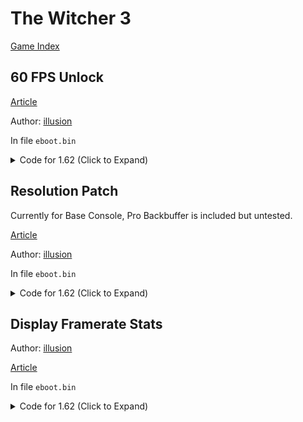 # The Witcher 3

[Game Index](README.md#games)

## 60 FPS Unlock

[Article](https://illusion0001.github.io/patches/2021/07/07/W3Witcher-ResPatch/)

Author: [illusion](https://twitter.com/illusion0002)

In file `eboot.bin`

<details>
<summary>Code for 1.62 (Click to Expand)</summary>

```
BE 01 00 00 00 E8 7A E2 BC 00

BE 00 00 00 00 E8 7A E2 BC 00
```

</details>

## Resolution Patch

Currently for Base Console, Pro Backbuffer is included but untested.

[Article](https://illusion0001.github.io/patches/2021/07/07/W3Witcher-ResPatch/)

Author: [illusion](https://twitter.com/illusion0002)

In file `eboot.bin`

<details>
<summary>Code for 1.62 (Click to Expand)</summary>

```
# Base
# targeting 1280x720
B9 80 07 00 00 41 B8 38 04 00 00

B9 00 05 00 00 41 B8 D0 02 00 00

# Neo
B9 80 07 00 00 41 B8 70 08 00 00

# targeting ??x??
```

</details>

## Display Framerate Stats

Author: [illusion](https://twitter.com/illusion0002)

[Article](https://illusion0001.github.io/patches/2021/07/07/W3Witcher-ResPatch/)

In file `eboot.bin`

<details>
<summary>Code for 1.62 (Click to Expand)</summary>

```
49 89 DC 0F 84 33 01 00 00 C4 C1 7A 10

49 89 DC 0F 85 33 01 00 00 C4 C1 7A 10
```

</details>

